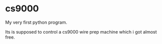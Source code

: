 cs9000
======
My very first python program.

Its is supposed to control a cs9000 wire prep machine which i got almost free.

